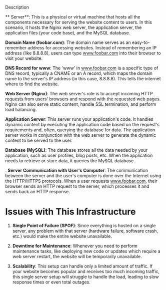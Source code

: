 Description


 ** Server**: This is a physical or virtual machine that hosts all the components necessary for serving the website content to users. In this scenario, it hosts the Nginx web server, the application server, the application files (your code base), and the MySQL database.

 **Domain Name (foobar.com)**: The domain name serves as an easy-to-remember address for accessing websites. Instead of remembering an IP address (like 8.8.8.8), users can type www.foobar.com into their browser to visit your website.

 **DNS Record for www**: The 'www' in www.foobar.com is a specific type of DNS record, typically a CNAME or an A record, which maps the domain name to the server's IP address (in this case, 8.8.8.8). This tells the internet where to find the website.

**Web Server (Nginx)**: The web server's role is to accept incoming HTTP requests from users' browsers and respond with the requested web pages. Nginx can also serve static content, handle SSL termination, and perform load balancing.

 **Application Server**: This server runs your application's code. It handles dynamic content by executing the application code based on the request's requirements and, often, querying the database for data. The application server works in conjunction with the web server to generate the dynamic content to be served to the user.

**Database (MySQL)**: The database stores all the data needed by your application, such as user profiles, blog posts, etc. When the application needs to retrieve or store data, it queries the MySQL database.

. **Server Communication with User's Computer**: The communication between the server and the user's computer is done over the Internet using the HTTP/HTTPS protocols. When a user requests www.foobar.com, their browser sends an HTTP request to the server, which processes it and sends back an HTTP response.

# Issues with This Infrastructure

1. **Single Point of Failure (SPOF)**: Since everything is hosted on a single server, any problem with that server (hardware failure, software crash, etc.) would make the entire website unavailable.

2. **Downtime for Maintenance**: Whenever you need to perform maintenance tasks, like deploying new code or updates which require a web server restart, the website will be temporarily unavailable.

3. **Scalability**: This setup can handle only a limited amount of traffic. If your website becomes popular and receives too much incoming traffic, this single server setup will struggle to handle the load, leading to slow response times or even total outages.

